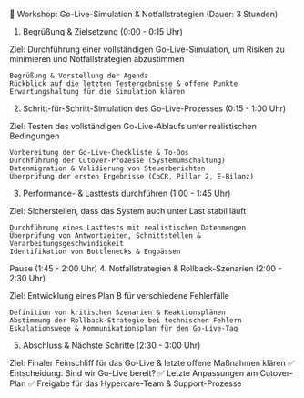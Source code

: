 📌 Workshop: Go-Live-Simulation & Notfallstrategien (Dauer: 3 Stunden)
1. Begrüßung & Zielsetzung (0:00 - 0:15 Uhr)

Ziel: Durchführung einer vollständigen Go-Live-Simulation, um Risiken zu minimieren und Notfallstrategien abzustimmen

    Begrüßung & Vorstellung der Agenda
    Rückblick auf die letzten Testergebnisse & offene Punkte
    Erwartungshaltung für die Simulation klären

2. Schritt-für-Schritt-Simulation des Go-Live-Prozesses (0:15 - 1:00 Uhr)

Ziel: Testen des vollständigen Go-Live-Ablaufs unter realistischen Bedingungen

    Vorbereitung der Go-Live-Checkliste & To-Dos
    Durchführung der Cutover-Prozesse (Systemumschaltung)
    Datenmigration & Validierung von Steuerberichten
    Überprüfung der ersten Ergebnisse (CbCR, Pillar 2, E-Bilanz)

3. Performance- & Lasttests durchführen (1:00 - 1:45 Uhr)

Ziel: Sicherstellen, dass das System auch unter Last stabil läuft

    Durchführung eines Lasttests mit realistischen Datenmengen
    Überprüfung von Antwortzeiten, Schnittstellen & Verarbeitungsgeschwindigkeit
    Identifikation von Bottlenecks & Engpässen

Pause (1:45 - 2:00 Uhr)
4. Notfallstrategien & Rollback-Szenarien (2:00 - 2:30 Uhr)

Ziel: Entwicklung eines Plan B für verschiedene Fehlerfälle

    Definition von kritischen Szenarien & Reaktionsplänen
    Abstimmung der Rollback-Strategie bei technischen Fehlern
    Eskalationswege & Kommunikationsplan für den Go-Live-Tag

5. Abschluss & Nächste Schritte (2:30 - 3:00 Uhr)

Ziel: Finaler Feinschliff für das Go-Live & letzte offene Maßnahmen klären
✅ Entscheidung: Sind wir Go-Live bereit?
✅ Letzte Anpassungen am Cutover-Plan
✅ Freigabe für das Hypercare-Team & Support-Prozesse